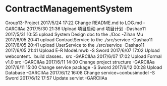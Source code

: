 ﻿# ContractManagementSystem
Group13-Project
2017/5/24 17:22 Change README.md to LOG.md -GARCIIAa
2017/5/30 21:36 Upload 项目启动 and 项目计划 -Dashao11
2017/5/31 10:55 upload System Design doc to the ./Doc -Zihan Mu
2017/6/05 20:41 upload ContractService to the ./src/service -Dashao11
2017/6/05 20:41 upload UserService to the ./src/service -Dashao11
2017/6/05 21:41 Upload E-R Model.mwb -S Sword
2017/6/07 17:02 Upload webcontent、build classes、src -GARCIIAa
2017/6/07 17:02 Upload Formal v1.0 src -GARCIIAa
2017/6/11 14:00 Change project structure -GARCIIAa
2017/6/11 15:00 Change service package -S Sword
2017/6/12 00:28 Upload Database -GARCIIAa
2017/6/12 16:08 Change service+conbusimodel -S Sword
2017/6/12 17:57 Update servlet -GARCIIAa